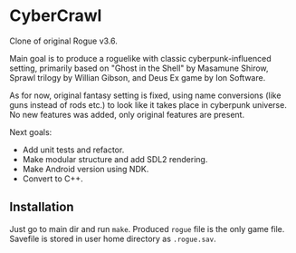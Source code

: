 # CyberCrawl

Clone of original Rogue v3.6.

Main goal is to produce a roguelike with classic cyberpunk-influenced setting, primarily based on "Ghost in the Shell" by Masamune Shirow, Sprawl trilogy by Willian Gibson, and Deus Ex game by Ion Software.

As for now, original fantasy setting is fixed, using name conversions (like guns instead of rods etc.) to look like it takes place in cyberpunk universe. No new features was added, only original features are present.

Next goals:

* Add unit tests and refactor.
* Make modular structure and add SDL2 rendering.
* Make Android version using NDK.
* Convert to C++.

## Installation

Just go to main dir and run `make`. Produced `rogue` file is the only game file.
Savefile is stored in user home directory as `.rogue.sav`.
